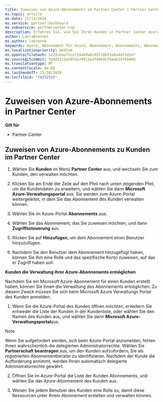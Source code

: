 ```yaml
---
title: Zuweisen von Azure-Abonnements im Partner Center | Partner Center
ms.topic: article
ms.date: 11/13/2019
ms.service: partner-dashboard
ms.subservice: partnercenter-csp
description: Erfahren Sie, wie Sie Ihren Kunden in Partner Center Azure-Abonnements zuweisen und wie Sie es Kunden ermöglichen, ihre eigenen Abonnements zu verwalten.
author: LauraBrenner
ms.author: labrenne
keywords: Azure, Abonnement für Azure, Abonnement, Abonnements, Abonnement zuweisen, Abonnement für Azure verwalten
ms.localizationpriority: medium
ms.openlocfilehash: 5e22cbaa71ce724a69a8c05718bf1e6a4a71d1e7
ms.sourcegitcommit: 524d3121e5053a74911e2fd4e9cf5aab14f6b48d
ms.translationtype: MT
ms.contentlocale: de-DE
ms.lasthandoff: 11/20/2019
ms.locfileid: "74252915"
---
```

# <a name="assign-azure-subscriptions-in-partner-center"></a>Zuweisen von Azure-Abonnements in Partner Center

**Gilt für**

-  Partner Center
 
## <a name="assign-azure-subcriptions-to-your-customers-in-partner-center"></a>Zuweisen von Azure-Abonnements zu Kunden im Partner Center

1. Wählen Sie **Kunden** im Menü **Partner Center** aus, und wechseln Sie zum Kunden, den verwalten möchten.

2.  Klicken Sie am Ende der Zeile auf den Pfeil nach unten zeigenden Pfeil, um die Kundendaten zu erweitern, und wählen Sie dann **Microsoft Azure-Verwaltungsportal** aus. Sie werden zum Azure-Portal weitergeleitet, in dem Sie das Abonnement des Kunden verwalten können. 

4. Wählen Sie im Azure-Portal **Abonnements** aus.

5. Wählen Sie das Abonnement, das Sie zuweisen möchten, und dann **Zugriffssteuerung** aus.

6. Klicken Sie auf **Hinzufügen**, um dem Abonnement einen Benutzer hinzuzufügen. 

7. Nachdem Sie den Benutzer dem Abonnement hinzugefügt haben, können Sie ihm eine Rolle und das spezifische Konto zuweisen, auf das er Zugriff haben soll. 

**Kunden die Verwaltung ihrer Azure-Abonnements ermöglichen**

Nachdem Sie ein Microsoft Azure-Abonnement für einen Kunden erstellt haben, können Sie ihnen die Verwaltung des Abonnements ermöglichen. Zu diesem Zweck müssen Sie sich beim Microsoft Azure Verwaltungs Portal des Kunden anmelden. 

1.  Wenn Sie die Azure-Portal des Kunden öffnen möchten, erweitern Sie entweder die Liste der Kunden in der Kundenliste, oder wählen Sie den Namen des Kunden aus, und wählen Sie dann **Microsoft Azure-Verwaltungsportal**aus.
    
> [!NOTE]  
> Wenn Sie aufgefordert werden, sich beim Azure-Portal anzumelden, fehlen Ihnen wahrscheinlich die delegierten Administratorrechte. Wählen Sie **Partnerschaft beantragen** aus, um den Kunden aufzufordern, Sie als registrierten Abonnementberater zu identifizieren. Nachdem der Kunde die Aufforderung annimmt, werden Ihnen automatisch delegierte Administratorrechte gewährt. 

2.  Öffnen Sie im Azure-Portal die Liste der Kunden Abonnements, und wählen Sie das Azure-Abonnement des Kunden aus.

3.  Weisen Sie jedem Benutzer des Kunden eine Rolle zu, damit diese Ressourcen unter Ihrem Abonnement erstellen und verwalten können.



